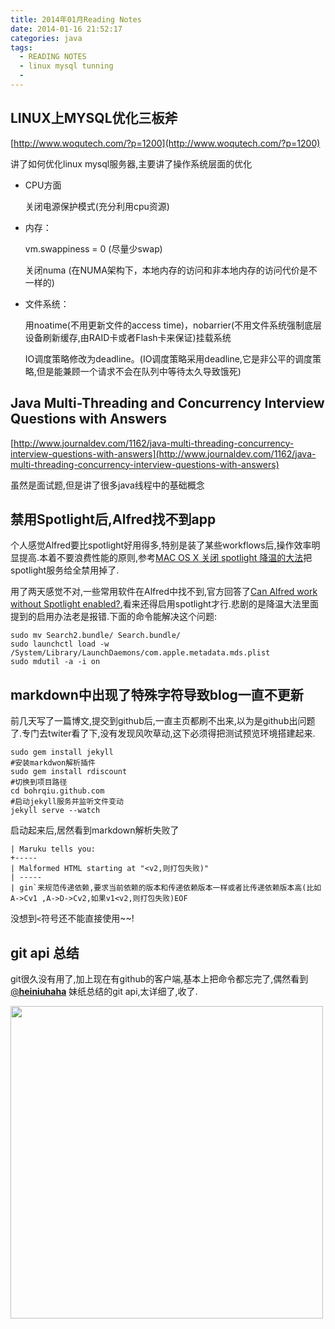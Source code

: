 ```yaml
---
title: 2014年01月Reading Notes
date: 2014-01-16 21:52:17
categories: java
tags:
  - READING NOTES
  - linux mysql tunning
  - 
---
```


## LINUX上MYSQL优化三板斧

[http://www.woqutech.com/?p=1200](http://www.woqutech.com/?p=1200)

讲了如何优化linux mysql服务器,主要讲了操作系统层面的优化

* CPU方面

    关闭电源保护模式(充分利用cpu资源)
* 内存：

    vm.swappiness = 0 (尽量少swap)

    关闭numa	 (在NUMA架构下，本地内存的访问和非本地内存的访问代价是不一样的)
* 文件系统：

    用noatime(不用更新文件的access time)，nobarrier(不用文件系统强制底层设备刷新缓存,由RAID卡或者Flash卡来保证)挂载系统

    IO调度策略修改为deadline。(IO调度策略采用deadline,它是非公平的调度策略,但是能兼顾一个请求不会在队列中等待太久导致饿死)

## Java Multi-Threading and Concurrency Interview Questions with Answers

 [http://www.journaldev.com/1162/java-multi-threading-concurrency-interview-questions-with-answers](http://www.journaldev.com/1162/java-multi-threading-concurrency-interview-questions-with-answers)

 虽然是面试题,但是讲了很多java线程中的基础概念

## 禁用Spotlight后,Alfred找不到app

 个人感觉Alfred要比spotlight好用得多,特别是装了某些workflows后,操作效率明显提高.本着不要浪费性能的原则,参考[MAC OS X 关闭 spotlight 降温的大法](http://hi.baidu.com/omyss/item/168dd67555a0d75c0d0a0717)把spotlight服务给全禁用掉了.

 用了两天感觉不对,一些常用软件在Alfred中找不到,官方回答了[Can Alfred work without Spotlight enabled?](http://support.alfredapp.com/kb:spotlight),看来还得启用spotlight才行.悲剧的是降温大法里面提到的启用办法老是报错.下面的命令能解决这个问题:

	sudo mv Search2.bundle/ Search.bundle/
	sudo launchctl load -w /System/Library/LaunchDaemons/com.apple.metadata.mds.plist
	sudo mdutil -a -i on

## markdown中出现了特殊字符导致blog一直不更新

前几天写了一篇博文,提交到github后,一直主页都刷不出来,以为是github出问题了.专门去twiter看了下,没有发现风吹草动,这下必须得把测试预览环境搭建起来.

	sudo gem install jekyll
	#安装markdwon解析插件
	sudo gem install rdiscount
	#切换到项目路径
	cd bohrqiu.github.com
	#启动jekyll服务并监听文件变动
	jekyll serve --watch
启动起来后,居然看到markdown解析失败了

	| Maruku tells you:
	+-----
	| Malformed HTML starting at "<v2,则打包失败)"
	| -----
	| gin`来规范传递依赖,要求当前依赖的版本和传递依赖版本一样或者比传递依赖版本高(比如A->Cv1 ,A->D->Cv2,如果v1<v2,则打包失败)EOF
没想到`<`符号还不能直接使用~~!

## git api 总结

git很久没有用了,加上现在有github的客户端,基本上把命令都忘完了,偶然看到
[@**heiniuhaha**](http://www.weibo.com/heiniuhaha) 妹纸总结的git api,太详细了,收了.

<img src="/images/git-api.png" width="500" height="500"/>
